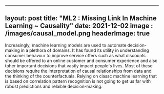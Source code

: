  ---
layout: post
title: "ML2 : Missing Link In Machine Learning ~ Causality"
date: 2021-12-02
image : /images/causal_model.png
headerImage: true
---

Increasingly, machine learning models are used to automate decision-making in a plethora of domains. It has found its utility in understanding consumer behavour to improve 
service offers such as what discounts should be offered to an online customer and consumer experience and also toher important decisions that vastly impact people's lives.
Most of these decisions require the interpretation of causal relationships from data and the thinking of the counterfactuals. Relying on classc machine learning that is based 
on correlation pattern recognition is not going to get us far with robust predictions and relaible decision-making. 


